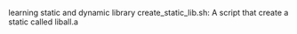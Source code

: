 learning static and dynamic library
create_static_lib.sh: A script that create a static called liball.a
